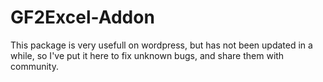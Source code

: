 # GF2Excel-Addon
This package is very usefull on wordpress, but has not been updated in a while, so I've put it here to fix unknown bugs, and share them with community.
